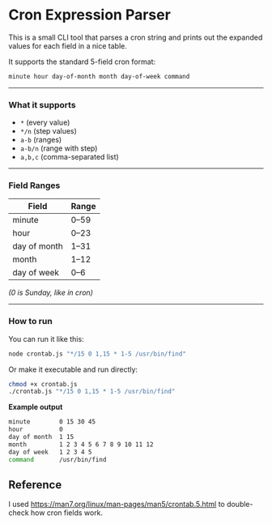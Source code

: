# Cron Expression Parser

This is a small CLI tool that parses a cron string and prints out the expanded values for each field in a nice table.

It supports the standard 5-field cron format:

```bash
minute hour day-of-month month day-of-week command
```

---

### What it supports

- `*` (every value)
- `*/n` (step values)
- `a-b` (ranges)
- `a-b/n` (range with step)
- `a,b,c` (comma-separated list)

---

### Field Ranges

| Field        | Range |
| ------------ | ----- |
| minute       | 0–59  |
| hour         | 0–23  |
| day of month | 1–31  |
| month        | 1–12  |
| day of week  | 0–6   |

_(0 is Sunday, like in cron)_

---

### How to run

You can run it like this:

```bash
node crontab.js "*/15 0 1,15 * 1-5 /usr/bin/find"
```

Or make it executable and run directly:

```bash
chmod +x crontab.js
./crontab.js "*/15 0 1,15 * 1-5 /usr/bin/find"
```

**Example output**

```bash
minute        0 15 30 45
hour          0
day of month  1 15
month         1 2 3 4 5 6 7 8 9 10 11 12
day of week   1 2 3 4 5
command       /usr/bin/find

```

## Reference

I used https://man7.org/linux/man-pages/man5/crontab.5.html to double-check how cron fields work.
